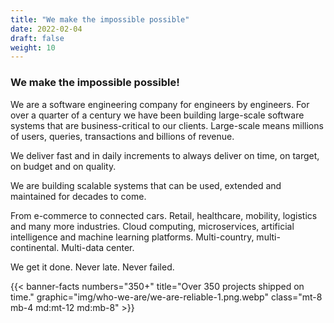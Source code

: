 ```yaml
---
title: "We make the impossible possible"
date: 2022-02-04
draft: false
weight: 10
---
```


### We make the impossible possible!

We are a software engineering company for engineers by engineers.
For over a quarter of a century we have been building large-scale software systems that are business-critical to our clients.
Large-scale means millions of users, queries, transactions and billions of revenue.

We deliver fast and in daily increments to always deliver on time, on target, on budget and on quality.

We are building scalable systems that can be used, extended and maintained for decades to come.

From e-commerce to connected cars. Retail, healthcare, mobility, logistics and many more industries. Cloud computing, microservices, artificial intelligence and machine learning platforms. Multi-country, multi-continental. Multi-data center.

We get it done. Never late. Never failed.

{{< banner-facts numbers="350+" title="Over 350 projects shipped on time." graphic="img/who-we-are/we-are-reliable-1.png.webp" class="mt-8 mb-4 md:mt-12 md:mb-8" >}}
